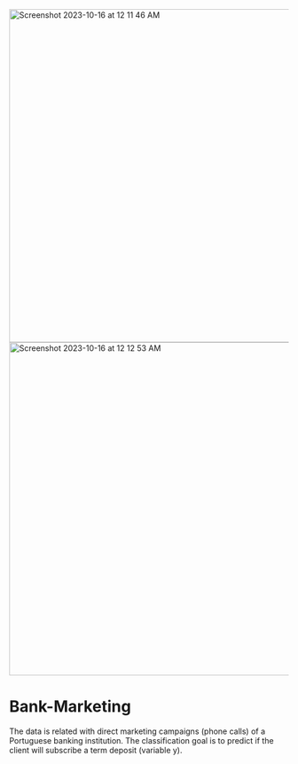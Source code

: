 <img width="600" alt="Screenshot 2023-10-16 at 12 11 46 AM" src="https://github.com/Pranam2002/Bank-Marketing/assets/91668954/08d68f0e-54b7-42f3-84d5-9673f7857d7f">
<img width="600" alt="Screenshot 2023-10-16 at 12 12 53 AM" src="https://github.com/Pranam2002/Bank-Marketing/assets/91668954/fef0642c-c57b-4b1b-8967-6540d0ea464d">

# Bank-Marketing

The data is related with direct marketing campaigns (phone calls) of a Portuguese banking institution. The classification goal is to predict if the client will subscribe a term deposit (variable y).
